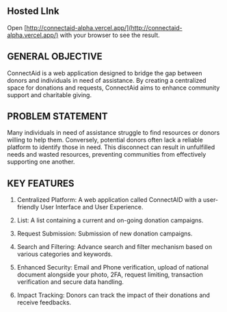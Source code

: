 ## Hosted LInk

Open [http://connectaid-alpha.vercel.app/](http://connectaid-alpha.vercel.app/) with your browser to see the result.

## GENERAL OBJECTIVE

ConnectAid is a web application designed to bridge the gap between donors and individuals in need of assistance.
By creating a centralized space for donations and requests, ConnectAid aims to enhance community support and charitable giving.

## PROBLEM STATEMENT

Many individuals in need of assistance struggle to find resources or donors willing to help them.
Conversely, potential donors often lack a reliable platform to identify those in need.
This disconnect can result in unfulfilled needs and wasted resources, preventing communities from effectively supporting one another.

## KEY FEATURES

1. Centralized Platform: A web application called ConnectAID with a user-friendly User Interface and User Experience.

2. List: A list containing a current and on-going donation campaigns.

3. Request Submission: Submission of new donation campaigns.

4. Search and Filtering: Advance search and filter mechanism based on various categories and keywords.

5. Enhanced Security: Email and Phone verification, upload of national document alongside your photo, 2FA, request limiting, transaction verification and secure data handling.

6. Impact Tracking: Donors can track the impact of their donations and receive feedbacks.


